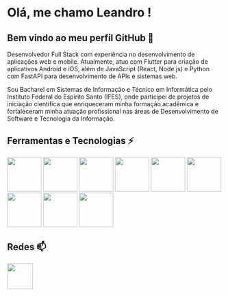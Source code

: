 # Olá, me chamo Leandro ! 
## Bem vindo ao meu perfil GitHub 👋

Desenvolvedor Full Stack com experiência no desenvolvimento de aplicações web e mobile. Atualmente, atuo com Flutter para criação de aplicativos Android e iOS, além de JavaScript (React, Node.js) e Python com FastAPI para desenvolvimento de APIs e sistemas web.

Sou Bacharel em Sistemas de Informação e Técnico em Informática pelo Instituto Federal do Espírito Santo (IFES), onde participei de projetos de iniciação científica que enriqueceram minha formação acadêmica e fortaleceram minha atuação profissional nas áreas de Desenvolvimento de Software e Tecnologia da Informação.

## Ferramentas e Tecnologias ⚡
<div>
  <img style = "width:80px;height:80px" src="https://cdn.jsdelivr.net/gh/devicons/devicon/icons/android/android-original.svg" />
  <img style = "width:80px;height:80px" src="https://cdn.jsdelivr.net/gh/devicons/devicon/icons/java/java-original-wordmark.svg" />
  <img style = "width:80px;height:80px" src="https://cdn.jsdelivr.net/gh/devicons/devicon/icons/python/python-original-wordmark.svg" />
  <img  style = "width:80px;height:80px" src="https://cdn.jsdelivr.net/gh/devicons/devicon/icons/html5/html5-original-wordmark.svg" />
  <img style = "width:80px;height:80px"  src="https://cdn.jsdelivr.net/gh/devicons/devicon/icons/css3/css3-original-wordmark.svg" />
  <img style = "width:80px;height:80px" src="https://cdn.jsdelivr.net/gh/devicons/devicon/icons/javascript/javascript-original.svg" />
  <img style = "width:80px;height:80px" src="https://cdn.jsdelivr.net/gh/devicons/devicon/icons/linux/linux-original.svg" />
  <img style = "width:80px;height:80px" src="https://cdn.jsdelivr.net/gh/devicons/devicon/icons/docker/docker-original-wordmark.svg" />
  <img style = "width:80px;height:80px" src="https://cdn.jsdelivr.net/gh/devicons/devicon/icons/postgresql/postgresql-original-wordmark.svg" />      
</div>       

## Redes 📫

<div>
  <a href ="https://www.linkedin.com/in/leandroferreiraoliveira/">
    <img style="width:60px;height:60px"src="https://cdn.jsdelivr.net/gh/devicons/devicon/icons/linkedin/linkedin-original.svg" />
  </a>
</div>


<!--
**LeandroFerreira1/LeandroFerreira1** is a ✨ _special_ ✨ repository because its `README.md` (this file) appears on your GitHub profile.

Here are some ideas to get you started:

- 🔭 I’m currently working on ...
- 🌱 I’m currently learning ...
- 👯 I’m looking to collaborate on ...
- 🤔 I’m looking for help with ...
- 💬 Ask me about ...
- 📫 How to reach me: ...
- 😄 Pronouns: ...
- ⚡ Fun fact: ...
-->
